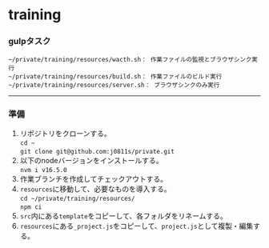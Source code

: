 # training

### gulpタスク
```
~/private/training/resources/wacth.sh： 作業ファイルの監視とブラウザシンク実行  
~/private/training/resources/build.sh： 作業ファイルのビルド実行  
~/private/training/resources/server.sh： ブラウザシンクのみ実行  
```

----

### 準備
1. リポジトリをクローンする。  
`cd ~`  
`git clone git@github.com:j0811s/private.git`  
2. 以下のnodeバージョンをインストールする。  
`nvm i v16.5.0`  
3. 作業ブランチを作成してチェックアウトする。  
4. `resources`に移動して、必要なものを導入する。  
`cd ~/private/training/resources/`  
`npm ci`  
5. `src`内にある`template`をコピーして、各フォルダをリネームする。  
6. `resources`にある`_project.js`をコピーして、`project.js`として複製・編集する。  